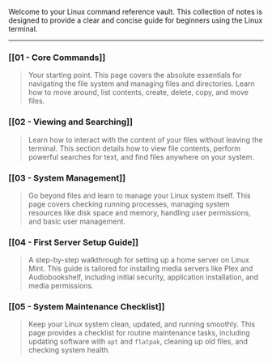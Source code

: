 Welcome to your Linux command reference vault. This collection of notes is designed to provide a clear and concise guide for beginners using the Linux terminal.

---

### [[01 - Core Commands]]
> Your starting point. This page covers the absolute essentials for navigating the file system and managing files and directories. Learn how to move around, list contents, create, delete, copy, and move files.

### [[02 - Viewing and Searching]]
> Learn how to interact with the content of your files without leaving the terminal. This section details how to view file contents, perform powerful searches for text, and find files anywhere on your system.

### [[03 - System Management]]
> Go beyond files and learn to manage your Linux system itself. This page covers checking running processes, managing system resources like disk space and memory, handling user permissions, and basic user management.

### [[04 - First Server Setup Guide]]
> A step-by-step walkthrough for setting up a home server on Linux Mint. This guide is tailored for installing media servers like Plex and Audiobookshelf, including initial security, application installation, and media permissions.

### [[05 - System Maintenance Checklist]]
> Keep your Linux system clean, updated, and running smoothly. This page provides a checklist for routine maintenance tasks, including updating software with `apt` and `flatpak`, cleaning up old files, and checking system health.
> 
